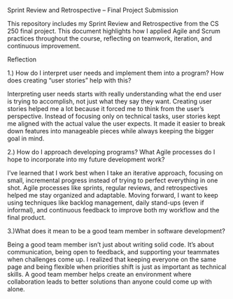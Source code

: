 Sprint Review and Retrospective – Final Project Submission

This repository includes my Sprint Review and Retrospective from the CS 250 final project. This document highlights how I applied Agile and Scrum practices throughout the course, reflecting on teamwork, iteration, and continuous improvement.

Reflection

1.) How do I interpret user needs and implement them into a program? How does creating “user stories” help with this?

Interpreting user needs starts with really understanding what the end user is trying to accomplish, not just what they say they want. Creating user stories helped me a lot because it forced me to think from the user’s perspective. Instead of focusing only on technical tasks, user stories kept me aligned with the actual value the user expects. It made it easier to break down features into manageable pieces while always keeping the bigger goal in mind.

2.) How do I approach developing programs? What Agile processes do I hope to incorporate into my future development work?

I’ve learned that I work best when I take an iterative approach, focusing on small, incremental progress instead of trying to perfect everything in one shot. Agile processes like sprints, regular reviews, and retrospectives helped me stay organized and adaptable. Moving forward, I want to keep using techniques like backlog management, daily stand-ups (even if informal), and continuous feedback to improve both my workflow and the final product.

3.)What does it mean to be a good team member in software development?

Being a good team member isn’t just about writing solid code. It’s about communication, being open to feedback, and supporting your teammates when challenges come up. I realized that keeping everyone on the same page and being flexible when priorities shift is just as important as technical skills. A good team member helps create an environment where collaboration leads to better solutions than anyone could come up with alone.
